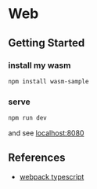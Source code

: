 # Web

## Getting Started

### install my wasm

```sh
npm install wasm-sample
```

### serve

```sh
npm run dev
```

and see [localhost:8080](http://localhost:8080)

## References

- [webpack typescript](https://webpack.js.org/guides/typescript/)
